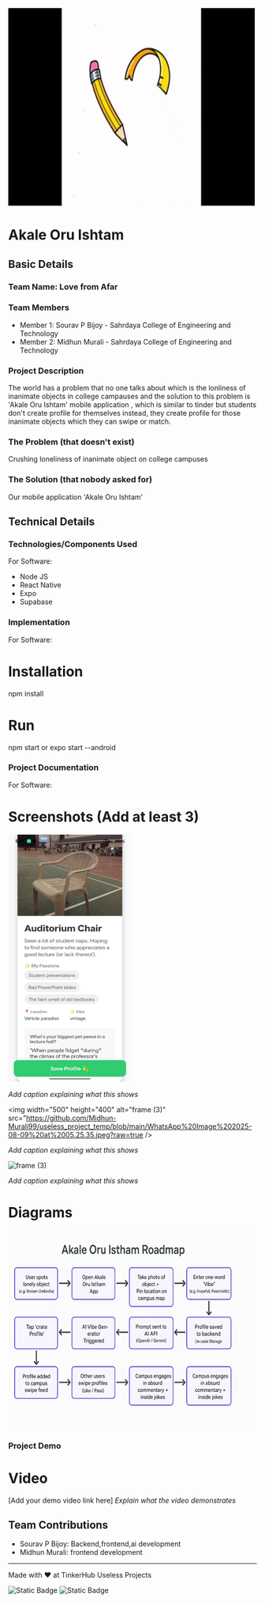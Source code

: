 <img width="500" height="400" alt="frame (3)" src="https://raw.githubusercontent.com/Midhun-Murali99/useless_project_temp/refs/heads/main/Untitled%20video%20-%20Made%20with%20Clipchamp%20(1).gif" />


# Akale Oru Ishtam


## Basic Details
### Team Name: Love from Afar


### Team Members
- Member 1: Sourav P Bijoy - Sahrdaya College of Engineering and Technology
- Member 2: Midhun Murali - Sahrdaya College of Engineering and Technology

### Project Description
The world has a problem that no one talks about which is the lonliness of inanimate objects in college campauses and the solution to this problem is 
'Akale Oru Ishtam' mobile application , which is similar to tinder but students don't create profile for themselves instead, they create profile for those 
inanimate objects which they can swipe or match.

### The Problem (that doesn't exist)
Crushing loneliness of inanimate object on college campuses

### The Solution (that nobody asked for)
Our mobile application 'Akale Oru Ishtam'

## Technical Details
### Technologies/Components Used
For Software:
- Node JS
- React Native
- Expo
- Supabase

### Implementation
For Software:
# Installation
npm install

# Run
npm start
or
expo start --android

### Project Documentation
For Software:

# Screenshots (Add at least 3)
<img width="250" height="500" alt="frame (3)" src="https://github.com/Midhun-Murali99/useless_project_temp/blob/main/WhatsApp%20Image%202025-08-09%20at%2005.25.34.jpeg?raw=true" />

*Add caption explaining what this shows*

<img width="500" height="400" alt="frame (3)" src="https://github.com/Midhun-Murali99/useless_project_temp/blob/main/WhatsApp%20Image%202025-08-09%20at%2005.25.35.jpeg?raw=true />

*Add caption explaining what this shows*

<img width="500" height="400" alt="frame (3)" src="https://github.com/Midhun-Murali99/useless_project_temp/blob/main/WhatsApp%20Image%202025-08-09%20at%2005.25.36.jpeg?raw=true" />

*Add caption explaining what this shows*

# Diagrams
<img width="500" height="400" alt="frame (3)" src="https://github.com/Midhun-Murali99/useless_project_temp/blob/main/ChatGPT%20Image%20Aug%209,%202025,%2005_26_49%20AM.png?raw=true" />

### Project Demo
# Video
[Add your demo video link here]
*Explain what the video demonstrates*

## Team Contributions
- Sourav P Bijoy: Backend,frontend,ai development
- Midhun Murali: frontend development

---
Made with ❤️ at TinkerHub Useless Projects 

![Static Badge](https://img.shields.io/badge/TinkerHub-24?color=%23000000&link=https%3A%2F%2Fwww.tinkerhub.org%2F)
![Static Badge](https://img.shields.io/badge/UselessProjects--25-25?link=https%3A%2F%2Fwww.tinkerhub.org%2Fevents%2FQ2Q1TQKX6Q%2FUseless%2520Projects)



